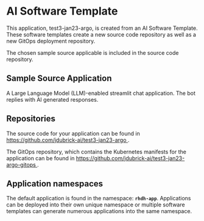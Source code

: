 # AI Software Template

This application, test3-jan23-argo, is created from an AI Software Template. These software templates create a new source code repository as well as a new GitOps deployment repository.

The chosen sample source applicable is included in the source code repository.

## Sample Source Application

A Large Language Model (LLM)-enabled streamlit chat application. The bot replies with AI generated responses.

## Repositories

The source code for your application can be found in [https://github.com/jdubrick-ai/test3-jan23-argo ](https://github.com/jdubrick-ai/test3-jan23-argo ).
 
The GitOps repository, which contains the Kubernetes manifests for the application can be found in 
[https://github.com/jdubrick-ai/test3-jan23-argo-gitops ](https://github.com/jdubrick-ai/test3-jan23-argo-gitops ). 

## Application namespaces 

The default application is found in the namespace: **`rhdh-app`**. Applications can be deployed into their own unique namespace or multiple software templates can generate numerous applications into the same namespace.
